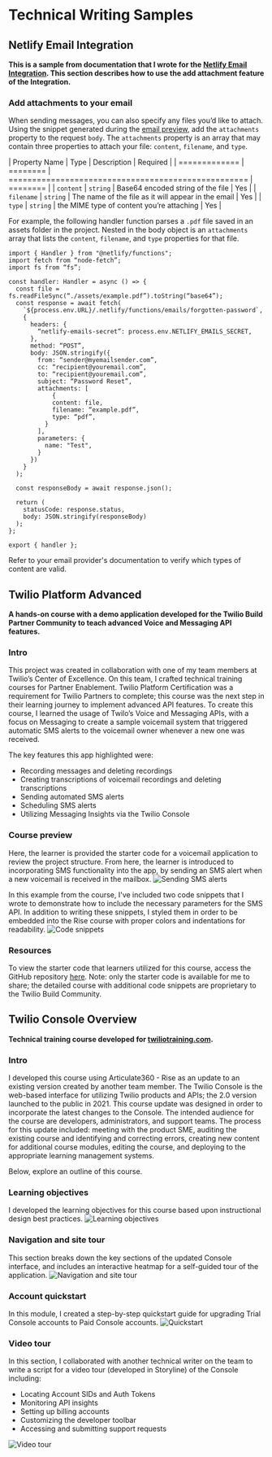 # Technical Writing Samples

## Netlify Email Integration
**This is a sample from documentation that I wrote for the [Netlify Email Integration](https://docs.netlify.com/integrations/email-integration/). This section describes how to use the add attachment feature of the Integration.**

### Add attachments to your email
When sending messages, you can also specify any files you’d like to attach. Using the snippet generated during the [email preview](https://docs.netlify.com/integrations/email-integration/#preview-email-templates), add the `attachments` property to the request `body`. The `attachments` property is an array that may contain three properties to attach your file: `content`, `filename`, and `type`.

| Property Name | Type     | Description                                         | Required |
| ============= | ======== | =================================================== | ======== |
| `content`     | `string` | Base64 encoded string of the file                   | Yes      |
| `filename`    | `string` | The name of the file as it will appear in the email | Yes      |
| `type`        | `string` | the MIME type of content you’re attaching           | Yes      |

For example, the following handler function parses a `.pdf` file saved in an assets folder in the project. Nested in the body object is an `attachments` array that lists the `content`, `filename`, and `type` properties for that file.

```tsx
import { Handler } from "@netlify/functions";
import fetch from “node-fetch”;
import fs from “fs”;

const handler: Handler = async () => {
  const file = fs.readFileSync(“./assets/example.pdf”).toString(“base64”);
  const response = await fetch(
    `${process.env.URL}/.netlify/functions/emails/forgotten-password`,
    {
      headers: {
        “netlify-emails-secret”: process.env.NETLIFY_EMAILS_SECRET, 
      },
      method: “POST”,
      body: JSON.stringify({
        from: “sender@myemailsender.com”,
        cc: “recipient@youremail.com”,
        to: “recipient@youremail.com”,
        subject: “Password Reset”,
        attachments: [
	        {
            content: file,
            filename: “example.pdf”,
            type: “pdf”,
          }
        ],
        parameters: {
          name: "Test",
        } 
      })
    }
  );

  const responseBody = await response.json();

  return (
    statusCode: response.status,
    body: JSON.stringify(responseBody)
  );
};

export { handler };

```
Refer to your email provider's documentation to verify which types of content are valid. 

## Twilio Platform Advanced
**A hands-on course with a demo application developed for the Twilio Build Partner Community to teach advanced Voice and Messaging API features.**

### Intro
This project was created in collaboration with one of my team members at Twilio’s Center of Excellence. On this team, I crafted technical training courses for Partner Enablement. Twilio Platform Certification was a requirement for Twilio Partners to complete; this course was the next step in their learning journey to implement advanced API features. To create this course, I learned the usage of Twilo’s Voice and Messaging APIs, with a focus on Messaging to create a sample voicemail system that triggered automatic SMS alerts to the voicemail owner whenever a new one was received. 

The key features this app highlighted were:
- Recording messages and deleting recordings
- Creating transcriptions of voicemail recordings and deleting transcriptions
- Sending automated SMS alerts
- Scheduling SMS alerts
- Utilizing Messaging Insights via the Twilio Console

### Course preview
Here, the learner is provided the starter code for a voicemail application to review the project structure. From here, the learner is introduced to incorporating SMS functionality into the app, by sending an SMS alert when a new voicemail is received in the mailbox.
![Sending SMS alerts](/assets/sms_app_example_edit.png)


In this example from the course, I've included two code snippets that I wrote to demonstrate how to include the necessary parameters for the SMS API. In addition to writing these snippets, I styled them in order to be embedded into the Rise course with proper colors and indentations for readability. 
![Code snippets](/assets/sms_app_example2_edit.png)

### Resources
To view the starter code that learners utilized for this course, access the GitHub repository [here](https://github.com/TwilioTraining/platform-advanced-voice). Note: only the starter code is available for me to share; the detailed course with additional code snippets are proprietary to the Twilio Build Community.

## Twilio Console Overview
**Technical training course developed for [twiliotraining.com](https://www.twiliotraining.com/store).**

### Intro
I developed this course using Articulate360 - Rise as an update to an existing version created by another team member. The Twilio Console is the web-based interface for utilizing Twilio products and APIs; the 2.0 version launched to the public in 2021. This course update was designed in order to incorporate the latest changes to the Console. The intended audience for the course are developers, administrators, and support teams. The process for this update included: meeting with the product SME, auditing the existing course and identifying and correcting errors, creating new content for additional course modules, editing the course, and deploying to the appropriate learning management systems.

Below, explore an outline of this course.

### Learning objectives
I developed the learning objectives for this course based upon instructional design best practices.
![Learning objectives](/assets/console_01_edit.png)

### Navigation and site tour
This section breaks down the key sections of the updated Console interface, and includes an interactive heatmap for a  self-guided tour of the application.
![Navigation and site tour](/assets/console_02_edit.png)

### Account quickstart
In this module, I created a step-by-step quickstart guide for upgrading Trial Console accounts to Paid Console accounts. 
![Quickstart](/assets/console_03_edit.png)

### Video tour
In this section, I collaborated with another technical writer on the team to write a script for a video tour (developed in Storyline) of the Console including:
- Locating Account SIDs and Auth Tokens
- Monitoring API insights
- Setting up billing accounts
- Customizing the developer toolbar
- Accessing and submitting support requests

![Video tour](/assets/console_04_edit.png)







